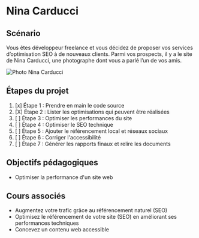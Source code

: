 
# Nina Carducci


## Scénario

Vous êtes développeur freelance et vous décidez de proposer vos services d’optimisation SEO à de nouveaux clients. Parmi vos prospects, il y a le site de Nina Carducci, une photographe dont vous a parlé l’un de vos amis.

![Photo Nina Carducci](https://ninacarducci.github.io/assets/images/nina.png)


## Étapes du projet

1. [x] Étape 1 : Prendre en main le code source
2. [X] Étape 2 : Lister les optimisations qui peuvent être réalisées
3. [ ] Étape 3 : Optimiser les performances du site
4. [ ] Étape 4 : Optimiser le SEO technique
5. [ ] Étape 5 : Ajouter le référencement local et réseaux sociaux
6. [ ] Étape 6 : Corriger l'accessibilité
7. [ ] Étape 7 : Générer les rapports finaux et relire les documents


## Objectifs pédagogiques

- Optimiser la performance d'un site web


## Cours associés

- Augmentez votre trafic grâce au référencement naturel (SEO)
- Optimisez le référencement de votre site (SEO) en améliorant ses performances techniques
- Concevez un contenu web accessible